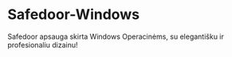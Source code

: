 # Safedoor-Windows
Safedoor apsauga skirta Windows Operacinėms, su elegantišku ir profesionaliu dizainu!
